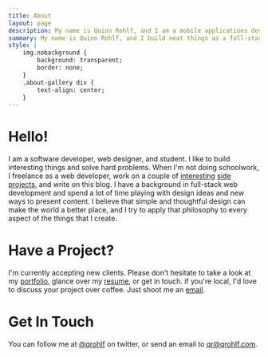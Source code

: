 ```yaml
---
title: About
layout: page
description: My name is Quinn Rohlf, and I am a mobile applications developer, web designer, and student. I like to build interesting things and solve hard problems.
summary: My name is Quinn Rohlf, and I build neat things as a full-stack web developer in Portland, Oregon.
style: |
    img.nobackground {
        background: transparent;
        border: none;
    }
    .about-gallery div {
        text-align: center;
    }
---
```

# Hello!
I am a software developer, web designer, and student. I like to build interesting things and solve hard problems. When I'm not doing schoolwork, I freelance as a web developer, work on a couple of [interesting](https://github.com/qrohlf/headlamp-dispatches) [side](https://github.com/qrohlf/Lisst) [projects](https://github.com/qrohlf/rockthang), and write on this blog. I have a background in full-stack web development and spend a lot of time playing with design ideas and new ways to present content. I believe that simple and thoughtful design can make the world a better place, and I try to apply that philosophy to every aspect of the things that I create.

# Have a Project?
I'm currently accepting new clients. Please don't hesitate to take a look at my [portfolio](/projects), glance over my [resume](http://resume.qrohlf.com), or get in touch. if you're local, I'd love to discuss your project over coffee. Just shoot me an [email](mailto:qr@qrohlf.com).

# Get In Touch
You can follow me at [@qrohlf](https://twitter.com/qrohlf) on twitter, or send an email to [qr@qrohlf.com](mailto:qr@qrohlf.com). 
